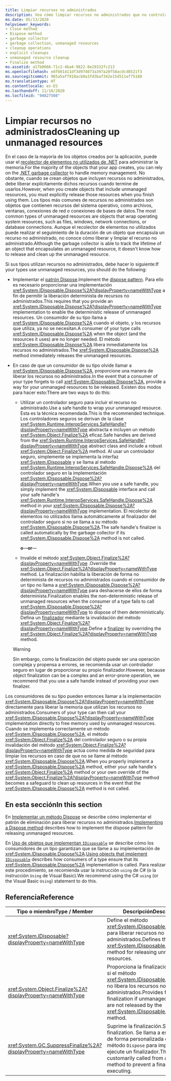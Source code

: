 ```yaml
---
title: Limpiar recursos no administrados
description: Vea cómo limpiar recursos no administrados que no controla el recolector de elementos no utilizados de .NET, tales como archivos, ventanas y conexiones de red o de base de datos.
ms.date: 05/13/2020
helpviewer_keywords:
- Close method
- Dispose method
- garbage collector
- garbage collection, unmanaged resources
- cleanup operations
- explicit cleanups
- unmanaged resource cleanup
- Finalize method
ms.assetid: a17b0066-71c2-4ba4-9822-8e19332fc213
ms.openlocfilehash: edfb01411df3d974073a397a20f58acdcd8521f3
ms.sourcegitcommit: 965a5af7918acb0a3fd3baf342e15d511ef75188
ms.translationtype: HT
ms.contentlocale: es-ES
ms.lasthandoff: 11/18/2020
ms.locfileid: "94827508"
---
```

# <a name="cleaning-up-unmanaged-resources"></a><span data-ttu-id="9db4d-103">Limpiar recursos no administrados</span><span class="sxs-lookup"><span data-stu-id="9db4d-103">Cleaning up unmanaged resources</span></span>

<span data-ttu-id="9db4d-104">En el caso de la mayoría de los objetos creados por la aplicación, puede usar el [recolector de elementos no utilizados de .NET](index.md) para administrar la memoria.</span><span class="sxs-lookup"><span data-stu-id="9db4d-104">For the majority of the objects that your app creates, you can rely on the [.NET garbage collector](index.md) to handle memory management.</span></span> <span data-ttu-id="9db4d-105">No obstante, cuando se crean objetos que incluyen recursos no administrados, debe liberar explícitamente dichos recursos cuando termine de usarlos.</span><span class="sxs-lookup"><span data-stu-id="9db4d-105">However, when you create objects that include unmanaged resources, you must explicitly release those resources when you finish using them.</span></span> <span data-ttu-id="9db4d-106">Los tipos más comunes de recursos no administrados son objetos que contienen recursos del sistema operativo, como archivos, ventanas, conexiones de red o conexiones de bases de datos.</span><span class="sxs-lookup"><span data-stu-id="9db4d-106">The most common types of unmanaged resources are objects that wrap operating system resources, such as files, windows, network connections, or database connections.</span></span> <span data-ttu-id="9db4d-107">Aunque el recolector de elementos no utilizados puede realizar el seguimiento de la duración de un objeto que encapsula un recurso no administrado, no conoce cómo liberar y limpiar el recurso no administrado.</span><span class="sxs-lookup"><span data-stu-id="9db4d-107">Although the garbage collector is able to track the lifetime of an object that encapsulates an unmanaged resource, it doesn't know how to release and clean up the unmanaged resource.</span></span>

<span data-ttu-id="9db4d-108">Si sus tipos utilizan recursos no administrados, debe hacer lo siguiente:</span><span class="sxs-lookup"><span data-stu-id="9db4d-108">If your types use unmanaged resources, you should do the following:</span></span>

- <span data-ttu-id="9db4d-109">Implementar el [patrón Dispose](implementing-dispose.md).</span><span class="sxs-lookup"><span data-stu-id="9db4d-109">Implement the [dispose pattern](implementing-dispose.md).</span></span> <span data-ttu-id="9db4d-110">Para ello es necesario proporcionar una implementación <xref:System.IDisposable.Dispose%2A?displayProperty=nameWithType> a fin de permitir la liberación determinista de recursos no administrados.</span><span class="sxs-lookup"><span data-stu-id="9db4d-110">This requires that you provide an <xref:System.IDisposable.Dispose%2A?displayProperty=nameWithType> implementation to enable the deterministic release of unmanaged resources.</span></span> <span data-ttu-id="9db4d-111">Un consumidor de su tipo llama a <xref:System.IDisposable.Dispose%2A> cuando el objeto, y los recursos que utiliza, ya no se necesitan.</span><span class="sxs-lookup"><span data-stu-id="9db4d-111">A consumer of your type calls <xref:System.IDisposable.Dispose%2A> when the object (and the resources it uses) are no longer needed.</span></span> <span data-ttu-id="9db4d-112">El método <xref:System.IDisposable.Dispose%2A> libera inmediatamente los recursos no administrados.</span><span class="sxs-lookup"><span data-stu-id="9db4d-112">The <xref:System.IDisposable.Dispose%2A> method immediately releases the unmanaged resources.</span></span>

- <span data-ttu-id="9db4d-113">En caso de que un consumidor de su tipo olvide llamar a <xref:System.IDisposable.Dispose%2A>, proporcione una manera de liberar los recursos no administrados.</span><span class="sxs-lookup"><span data-stu-id="9db4d-113">In the event that a consumer of your type forgets to call <xref:System.IDisposable.Dispose%2A>, provide a way for your unmanaged resources to be released.</span></span> <span data-ttu-id="9db4d-114">Existen dos modos para hacer esto:</span><span class="sxs-lookup"><span data-stu-id="9db4d-114">There are two ways to do this:</span></span>

  - <span data-ttu-id="9db4d-115">Utilizar un controlador seguro para incluir el recurso no administrado.</span><span class="sxs-lookup"><span data-stu-id="9db4d-115">Use a safe handle to wrap your unmanaged resource.</span></span> <span data-ttu-id="9db4d-116">Esta es la técnica recomendada.</span><span class="sxs-lookup"><span data-stu-id="9db4d-116">This is the recommended technique.</span></span> <span data-ttu-id="9db4d-117">Los controladores seguros se derivan de la clase <xref:System.Runtime.InteropServices.SafeHandle?displayProperty=nameWithType> abstracta e incluyen un método <xref:System.Object.Finalize%2A> eficaz.</span><span class="sxs-lookup"><span data-stu-id="9db4d-117">Safe handles are derived from the <xref:System.Runtime.InteropServices.SafeHandle?displayProperty=nameWithType> abstract class and include a robust <xref:System.Object.Finalize%2A> method.</span></span> <span data-ttu-id="9db4d-118">Al usar un controlador seguro, simplemente se implementa la interfaz <xref:System.IDisposable> y se llama al método <xref:System.Runtime.InteropServices.SafeHandle.Dispose%2A> del controlador seguro en la implementación <xref:System.IDisposable.Dispose%2A?displayProperty=nameWithType>.</span><span class="sxs-lookup"><span data-stu-id="9db4d-118">When you use a safe handle, you simply implement the <xref:System.IDisposable> interface and call your safe handle's <xref:System.Runtime.InteropServices.SafeHandle.Dispose%2A> method in your <xref:System.IDisposable.Dispose%2A?displayProperty=nameWithType> implementation.</span></span> <span data-ttu-id="9db4d-119">El recolector de elementos no utilizados llama automáticamente al finalizador del controlador seguro si no se llama a su método <xref:System.IDisposable.Dispose%2A>.</span><span class="sxs-lookup"><span data-stu-id="9db4d-119">The safe handle's finalizer is called automatically by the garbage collector if its <xref:System.IDisposable.Dispose%2A> method is not called.</span></span>

    <span data-ttu-id="9db4d-120">**o**</span><span class="sxs-lookup"><span data-stu-id="9db4d-120">—**or**—</span></span>

  - <span data-ttu-id="9db4d-121">Invalide el método <xref:System.Object.Finalize%2A?displayProperty=nameWithType> .</span><span class="sxs-lookup"><span data-stu-id="9db4d-121">Override the <xref:System.Object.Finalize%2A?displayProperty=nameWithType> method.</span></span> <span data-ttu-id="9db4d-122">La finalización habilita la liberación de forma no determinista de recursos no administrados cuando el consumidor de un tipo no llama a <xref:System.IDisposable.Dispose%2A?displayProperty=nameWithType> para deshacerse de ellos de forma determinista.</span><span class="sxs-lookup"><span data-stu-id="9db4d-122">Finalization enables the non-deterministic release of unmanaged resources when the consumer of a type fails to call <xref:System.IDisposable.Dispose%2A?displayProperty=nameWithType> to dispose of them deterministically.</span></span> <span data-ttu-id="9db4d-123">Defina un [finalizador](../../csharp/programming-guide/classes-and-structs/destructors.md) mediante la invalidación del método <xref:System.Object.Finalize%2A?displayProperty=nameWithType>.</span><span class="sxs-lookup"><span data-stu-id="9db4d-123">Define a [finalizer](../../csharp/programming-guide/classes-and-structs/destructors.md) by overriding the <xref:System.Object.Finalize%2A?displayProperty=nameWithType> method.</span></span>

  > [!WARNING]
  > <span data-ttu-id="9db4d-124">Sin embargo, como la finalización del objeto puede ser una operación compleja y propensa a errores, se recomienda usar un controlador seguro en lugar de proporcionar su propio finalizador.</span><span class="sxs-lookup"><span data-stu-id="9db4d-124">However, because object finalization can be a complex and an error-prone operation, we recommend that you use a safe handle instead of providing your own finalizer.</span></span>

<span data-ttu-id="9db4d-125">Los consumidores de su tipo pueden entonces llamar a la implementación <xref:System.IDisposable.Dispose%2A?displayProperty=nameWithType> directamente para liberar la memoria que utilizan los recursos no administrados.</span><span class="sxs-lookup"><span data-stu-id="9db4d-125">Consumers of your type can then call your <xref:System.IDisposable.Dispose%2A?displayProperty=nameWithType> implementation directly to free memory used by unmanaged resources.</span></span> <span data-ttu-id="9db4d-126">Cuando se implementa correctamente un método <xref:System.IDisposable.Dispose%2A>, el método <xref:System.Object.Finalize%2A> del controlador seguro o su propia invalidación del método <xref:System.Object.Finalize%2A?displayProperty=nameWithType> actúa como medida de seguridad para limpiar los recursos en caso de que no se llame al método <xref:System.IDisposable.Dispose%2A>.</span><span class="sxs-lookup"><span data-stu-id="9db4d-126">When you properly implement a <xref:System.IDisposable.Dispose%2A> method, either your safe handle's <xref:System.Object.Finalize%2A> method or your own override of the <xref:System.Object.Finalize%2A?displayProperty=nameWithType> method becomes a safeguard to clean up resources in the event that the <xref:System.IDisposable.Dispose%2A> method is not called.</span></span>

## <a name="in-this-section"></a><span data-ttu-id="9db4d-127">En esta sección</span><span class="sxs-lookup"><span data-stu-id="9db4d-127">In this section</span></span>

<span data-ttu-id="9db4d-128">En [Implementar un método Dispose](implementing-dispose.md) se describe cómo implementar el patrón de eliminación para liberar recursos no administrados.</span><span class="sxs-lookup"><span data-stu-id="9db4d-128">[Implementing a Dispose method](implementing-dispose.md) describes how to implement the dispose pattern for releasing unmanaged resources.</span></span>

<span data-ttu-id="9db4d-129">En [Uso de objetos que implementan `IDisposable`](using-objects.md) se describe cómo los consumidores de un tipo garantizan que se llame a su implementación de <xref:System.IDisposable.Dispose%2A>.</span><span class="sxs-lookup"><span data-stu-id="9db4d-129">[Using objects that implement `IDisposable`](using-objects.md) describes how consumers of a type ensure that its <xref:System.IDisposable.Dispose%2A> implementation is called.</span></span> <span data-ttu-id="9db4d-130">Para realizar este procedimiento, se recomienda usar la instrucción `using` de C# (o la instrucción `Using` de Visual Basic).</span><span class="sxs-lookup"><span data-stu-id="9db4d-130">We recommend using the C# `using` (or the Visual Basic `Using`) statement to do this.</span></span>

## <a name="reference"></a><span data-ttu-id="9db4d-131">Referencia</span><span class="sxs-lookup"><span data-stu-id="9db4d-131">Reference</span></span>

| <span data-ttu-id="9db4d-132">Tipo o miembro</span><span class="sxs-lookup"><span data-stu-id="9db4d-132">Type / Member</span></span> | <span data-ttu-id="9db4d-133">Descripción</span><span class="sxs-lookup"><span data-stu-id="9db4d-133">Description</span></span> |
|--|--|
| <xref:System.IDisposable?displayProperty=nameWithType> | <span data-ttu-id="9db4d-134">Define el método <xref:System.IDisposable.Dispose%2A> para liberar recursos no administrados.</span><span class="sxs-lookup"><span data-stu-id="9db4d-134">Defines the <xref:System.IDisposable.Dispose%2A> method for releasing unmanaged resources.</span></span> |
| <xref:System.Object.Finalize%2A?displayProperty=nameWithType> | <span data-ttu-id="9db4d-135">Proporciona la finalización del objeto si el método <xref:System.IDisposable.Dispose%2A> no libera los recursos no administrados.</span><span class="sxs-lookup"><span data-stu-id="9db4d-135">Provides for object finalization if unmanaged resources are not released by the <xref:System.IDisposable.Dispose%2A> method.</span></span> |
| <xref:System.GC.SuppressFinalize%2A?displayProperty=nameWithType> | <span data-ttu-id="9db4d-136">Suprime la finalización.</span><span class="sxs-lookup"><span data-stu-id="9db4d-136">Suppresses finalization.</span></span> <span data-ttu-id="9db4d-137">Se llama a este método de forma personalizada desde un método `Dispose` para impedir que se ejecute un finalizador.</span><span class="sxs-lookup"><span data-stu-id="9db4d-137">This method is customarily called from a `Dispose` method to prevent a finalizer from executing.</span></span> |
